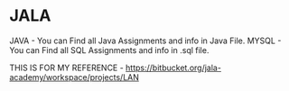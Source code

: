 # JALA
JAVA - You can Find all Java Assignments and info in Java File.
MYSQL - You can Find all SQL Assignments and info in .sql file.













THIS IS FOR MY REFERENCE - https://bitbucket.org/jala-academy/workspace/projects/LAN
